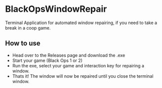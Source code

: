 # BlackOpsWindowRepair

Terminal Application for automated window repairing, if you need to take a break in a coop game.

## How to use
- Head over to the Releases page and download the .exe
- Start your game (Black Ops 1 or 2)
- Run the exe, select your game and interaction key for repairing a window.
- Thats it! The window will now be repaired until you close the terminal window.
